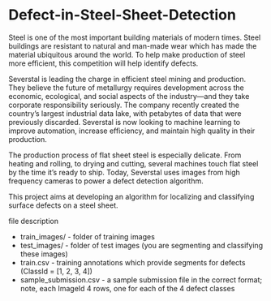 # Defect-in-Steel-Sheet-Detection
 
Steel is one of the most important building materials of modern times. Steel buildings are resistant to natural and man-made wear which has made the material ubiquitous around the world. To help make production of steel more efficient, this competition will help identify defects.

Severstal is leading the charge in efficient steel mining and production. They believe the future of metallurgy requires development across the economic, ecological, and social aspects of the industry—and they take corporate responsibility seriously. The company recently created the country’s largest industrial data lake, with petabytes of data that were previously discarded. Severstal is now looking to machine learning to improve automation, increase efficiency, and maintain high quality in their production.

The production process of flat sheet steel is especially delicate. From heating and rolling, to drying and cutting, several machines touch flat steel by the time it’s ready to ship. Today, Severstal uses images from high frequency cameras to power a defect detection algorithm.

This project aims at developing an algorithm for localizing and classifying surface defects on a steel sheet.

file description

* train_images/ - folder of training images
* test_images/ - folder of test images (you are segmenting and classifying these images)
* train.csv - training annotations which provide segments for defects (ClassId = [1, 2, 3, 4])
* sample_submission.csv - a sample submission file in the correct format; note, each ImageId 4 rows, one for each of the 4 defect classes
